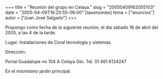 +++
title = "Reunión del grupo en Celaya."
slug = "20050409162055103"
date = "2005-04-09T16:20:55-06:00"
[taxonomies]
tema = ["anuncios"]
autor = ["Juan José Salgado"]
+++

Propongo como fecha de la siguiente reunión, el día sábado 16 de abril
del 2005, a las 4 de la tarde.

Lugar: Instalaciones de Coral tecnología y sistemas.

<!-- more -->
Dirección:

Portal Guadalupe no 104 A Celaya Gto. Tel. 01 461 6124247

En el mismísimo jardin principal.

